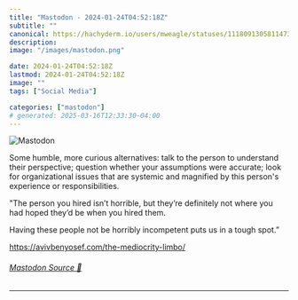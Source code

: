 ```yaml
---
title: "Mastodon - 2024-01-24T04:52:18Z"
subtitle: ""
canonical: https://hachyderm.io/users/mweagle/statuses/111809130581147309
description:
image: "/images/mastodon.png"

date: 2024-01-24T04:52:18Z
lastmod: 2024-01-24T04:52:18Z
image: ""
tags: ["Social Media"]

categories: ["mastodon"]
# generated: 2025-03-16T12:33:30-04:00
---
```

![Mastodon](/images/mastodon.png)

<p>Some humble, more curious alternatives: talk to the person to understand their perspective; question whether your assumptions were accurate; look for organizational issues that are systemic and magnified by this person&#39;s experience or responsibilities.</p><p>&quot;The person you hired isn’t horrible, but they’re definitely not where you had hoped they’d be when you hired them.</p><p>Having these people not be horribly incompetent puts us in a tough spot.”</p><p><a href="https://avivbenyosef.com/the-mediocrity-limbo/" target="_blank" rel="nofollow noopener noreferrer" translate="no"><span class="invisible">https://</span><span class="ellipsis">avivbenyosef.com/the-mediocrit</span><span class="invisible">y-limbo/</span></a></p>


###### [Mastodon Source 🐘](https://hachyderm.io/@mweagle/111809130581147309)

___
